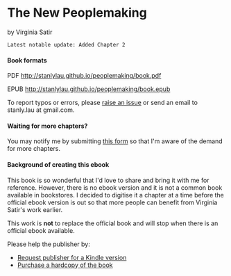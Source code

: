 # The New Peoplemaking
by Virginia Satir

`Latest notable update: Added Chapter 2`

#### Book formats

PDF http://stanlylau.github.io/peoplemaking/book.pdf

EPUB http://stanlylau.github.io/peoplemaking/book.epub

To report typos or errors, please [raise an issue](https://github.com/stanlylau/peoplemaking/issues) or send an email to stanly.lau at gmail.com.

#### Waiting for more chapters?

You may notify me by submitting [this form](https://docs.google.com/forms/d/1pNCmNoB2OFWkpnN02YZ9wF_Ev_hlbSZMLtdQYAWYho0/viewform) so that I'm aware of the demand for more chapters.

#### Background of creating this ebook

This book is so wonderful that I'd love to share and bring it with me for reference. However, there is no ebook version and it is not a common book available in bookstores. I decided to digitise it a chapter at a time before the official ebook version is out so that more people can benefit from Virginia Satir's work earlier.

This work is **not** to replace the official book and will stop when there is an official ebook available.

Please help the publisher by:
* [Request publisher for a Kindle version](http://www.amazon.com/gp/digital/fiona/detail/request-kindle-edition/ref=dtp_dp_su_0831400706?ie=UTF8&a=0831400706)
* [Purchase a hardcopy of the book](http://www.amazon.com/gp/product/0831400706)

